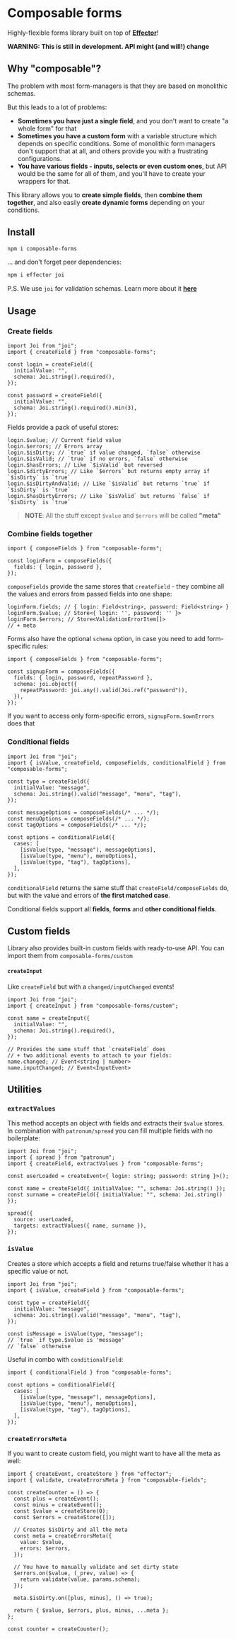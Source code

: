 # Composable forms

Highly-flexible forms library built on top of [**Effector**](https://effector.dev)!

**WARNING: This is still in development. API might (and will!) change**

## Why "composable"?

The problem with most form-managers is that they are based on monolithic schemas.

But this leads to a lot of problems:

- **Sometimes you have just a single field**, and you don't want to create "a whole form" for that
- **Sometimes you have a custom form** with a variable structure which depends on specific conditions. Some of monolithic form managers don't support that at all, and others provide you with a frustrating configurations.
- **You have various fields - inputs, selects or even custom ones**, but API would be the same for all of them, and you'll have to create your wrappers for that.

This library allows you to **create simple fields**, then **combine them together**, and also easily **create dynamic forms** depending on your conditions.

## Install

```bash
npm i composable-forms
```

... and don't forget peer dependencies:

```bash
npm i effector joi
```

P.S. We use `joi` for validation schemas. Learn more about it [**here**](https://joi.dev/)

## Usage

### Create fields

```tsx
import Joi from "joi";
import { createField } from "composable-forms";

const login = createField({
  initialValue: "",
  schema: Joi.string().required(),
});

const password = createField({
  initialValue: "",
  schema: Joi.string().required().min(3),
});
```

Fields provide a pack of useful stores:

```tsx
login.$value; // Current field value
login.$errors; // Errors array
login.$isDirty; // `true` if value changed, `false` otherwise
login.$isValid; // `true` if no errors, `false` otherwise
login.$hasErrors; // Like `$isValid` but reversed
login.$dirtyErrors; // Like `$errors` but returns empty array if `$isDirty` is `true`
login.$isDirtyAndValid; // Like `$isValid` but returns `true` if `$isDirty` is `true`
login.$hasDirtyErrors; // Like `$isValid` but returns `false` if `$isDirty` is `true`
```

> **NOTE**: All the stuff except `$value` and `$errors` will be called **"meta"**

### Combine fields together

```tsx
import { composeFields } from "composable-forms";

const loginForm = composeFields({
  fields: { login, password },
});
```

`composeFields` provide the same stores that `createField` - they combine all the values and errors from passed fields into one shape:

```tsx
loginForm.fields; // { login: Field<string>, password: Field<string> }
loginForm.$value; // Store<{ login: '', password: '' }>
loginForm.$errors; // Store<ValidationErrorItem[]>
// + meta
```

Forms also have the optional `schema` option, in case you need to add form-specific rules:

```tsx
import { composeFields } from "composable-forms";

const signupForm = composeFields({
  fields: { login, password, repeatPassword },
  schema: joi.object({
    repeatPassword: joi.any().valid(Joi.ref("password")),
  }),
});
```

If you want to access only form-specific errors, `signupForm.$ownErrors` does that

### Conditional fields

```tsx
import Joi from "joi";
import { isValue, createField, composeFields, conditionalField } from "composable-forms";

const type = createField({
  initialValue: "message",
  schema: Joi.string().valid("message", "menu", "tag"),
});

const messageOptions = composeFields(/* ... */);
const menuOptions = composeFields(/* ... */);
const tagOptions = composeFields(/* ... */);

const options = conditionalField({
  cases: [
    [isValue(type, "message"), messageOptions],
    [isValue(type, "menu"), menuOptions],
    [isValue(type, "tag"), tagOptions],
  ],
});
```

`conditionalField` returns the same stuff that `createField/composeFields` do, but with the value and errors of **the first matched case**.

Conditional fields support all **fields**, **forms** and **other conditional fields**.

## Custom fields

Library also provides built-in custom fields with ready-to-use API.
You can import them from `composable-forms/custom`

#### `createInput`

Like `createField` but with a `changed/inputChanged` events!

```tsx
import Joi from "joi";
import { createInput } from "composable-forms/custom";

const name = createInput({
  initialValue: "",
  schema: Joi.string().required(),
});

// Provides the same stuff that `createField` does
// + two additional events to attach to your fields:
name.changed; // Event<string | number>
name.inputChanged; // Event<InputEvent>
```

## Utilities

### `extractValues`

This method accepts an object with fields and extracts their `$value` stores.  
In combination with `patronum/spread` you can fill multiple fields with no boilerplate:

```tsx
import Joi from "joi";
import { spread } from "patronum";
import { createField, extractValues } from "composable-forms";

const userLoaded = createEvent<{ login: string; password: string }>();

const name = createField({ initialValue: "", schema: Joi.string() });
const surname = createField({ initialValue: "", schema: Joi.string() });

spread({
  source: userLoaded,
  targets: extractValues({ name, surname }),
});
```

### `isValue`

Creates a store which accepts a field and returns true/false whether it has a specific value or not.

```tsx
import Joi from "joi";
import { isValue, createField } from "composable-forms";

const type = createField({
  initialValue: "message",
  schema: Joi.string().valid("message", "menu", "tag"),
});

const isMessage = isValue(type, "message");
// `true` if type.$value is 'message'
// `false` otherwise
```

Useful in combo with `conditionalField`:

```tsx
import { conditionalField } from "composable-forms";

const options = conditionalField({
  cases: [
    [isValue(type, "message"), messageOptions],
    [isValue(type, "menu"), menuOptions],
    [isValue(type, "tag"), tagOptions],
  ],
});
```

### `createErrorsMeta`

If you want to create custom field, you might want to have all the meta as well:

```tsx
import { createEvent, createStore } from "effector";
import { validate, createErrorsMeta } from "composable-fields";

const createCounter = () => {
  const plus = createEvent();
  const minus = createEvent();
  const $value = createStore(0);
  const $errors = createStore([]);

  // Creates $isDirty and all the meta
  const meta = createErrorsMeta({
    value: $value,
    errors: $errors,
  });

  // You have to manually validate and set dirty state
  $errors.on($value, (_prev, value) => {
    return validate(value, params.schema);
  });

  meta.$isDirty.on([plus, minus], () => true);

  return { $value, $errors, plus, minus, ...meta };
};

const counter = createCounter();
```
